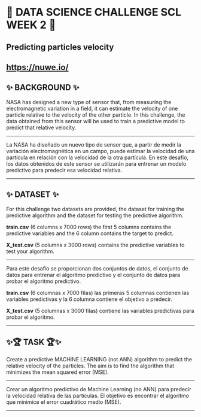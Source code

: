 # 🚀 DATA SCIENCE CHALLENGE SCL WEEK 2  🚀
## Predicting particles velocity 

https://nuwe.io/
-----------

## ✨ BACKGROUND ✨
NASA has designed a new type of sensor that, from measuring the electromagnetic variation in a field, it can estimate the velocity of one particle relative to the velocity of the other particle. In this challenge, the data obtained from this sensor will be used to train a predictive model to predict that relative velocity.

---------
La NASA ha diseñado un nuevo tipo de sensor que, a partir de medir la variación electromagnética en un campo, puede estimar la velocidad de una partícula en relación con la velocidad de la otra partícula. En este desafío, los datos obtenidos de este sensor se utilizarán para entrenar un modelo predictivo para predecir esa velocidad relativa.

---------------

## ✨ DATASET ✨
For this challenge two datasets are provided, the dataset for training the predictive algorithm and the dataset for testing the predictive algorithm.

**train.csv**
(6 columns x 7000 rows) the first 5 columns contains the predictive variables and the 6 column contains the target to predict.

**X_test.csv**
(5 columns x 3000 rows) contains the predictive variables to test your algorithm.

-----------
Para este desafío se proporcionan dos conjuntos de datos, el conjunto de datos para entrenar el algoritmo predictivo y el conjunto de datos para probar el algoritmo predictivo.

**train.csv**
(6 columnas x 7000 filas) las primeras 5 columnas contienen las variables predictivas y la 6 columna contiene el objetivo a predecir.

**X_test.csv**
(5 columnas x 3000 filas) contiene las variables predictivas para probar el algoritmo.

-------------

## ✨🏆 TASK 🏆✨
Create a predictive MACHINE LEARNING (not ANN) algorithm to predict the relative velocity of the particles. The aim is to find the algorithm that minimizes the mean squared error (MSE).

-------------
Crear un algoritmo predictivo de Machine Learning (no ANN) para predecir la velocidad relativa de las partículas. El objetivo es encontrar el algoritmo que minimice el error cuadrático medio (MSE).

---------------------
